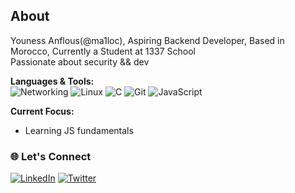 ## About
Youness Anflous(@ma1loc), Aspiring Backend Developer, Based in Morocco, Currently a Student at 1337 School  
Passionate about security && dev

**Languages & Tools:**  
![Networking](https://img.shields.io/badge/Networking-004D73?style=flat&logo=wireshark&logoColor=white)
![Linux](https://img.shields.io/badge/Linux-000000?style=flat&logo=linux&logoColor=white)
![C](https://img.shields.io/badge/C-05122A?style=flat&logo=c&logoColor=white)
![Git](https://img.shields.io/badge/Git-E44C30?style=flat&logo=git&logoColor=white)
![JavaScript](https://img.shields.io/badge/JavaScript-F7DF1E?style=flat&logo=javascript&logoColor=black)



**Current Focus:** 
- Learning JS fundamentals

### 🌐 Let's Connect
[![LinkedIn](https://img.shields.io/badge/LinkedIn-0A66C2?style=flat&logo=linkedin&logoColor=white)](https://www.linkedin.com/in/youness-anflous-80b750257/)
[![Twitter](https://img.shields.io/badge/Twitter-1DA1F2?style=flat&logo=twitter&logoColor=white)](https://x.com/YounessAnflous)

